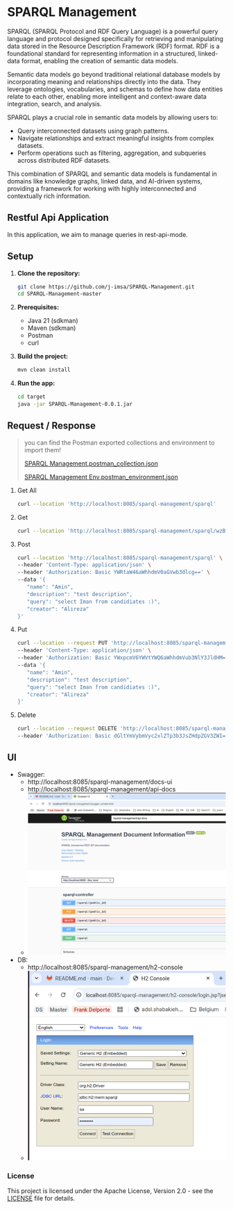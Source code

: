 # SPARQL Management

SPARQL (SPARQL Protocol and RDF Query Language) is a powerful query language and protocol designed specifically for retrieving and manipulating data stored in the Resource Description Framework (RDF) format. RDF is a foundational standard for representing information in a structured, linked-data format, enabling the creation of semantic data models.

Semantic data models go beyond traditional relational database models by incorporating meaning and relationships directly into the data. They leverage ontologies, vocabularies, and schemas to define how data entities relate to each other, enabling more intelligent and context-aware data integration, search, and analysis.

SPARQL plays a crucial role in semantic data models by allowing users to:

- Query interconnected datasets using graph patterns.
- Navigate relationships and extract meaningful insights from complex datasets.
- Perform operations such as filtering, aggregation, and subqueries across distributed RDF datasets.

This combination of SPARQL and semantic data models is fundamental in domains like knowledge graphs, linked data, and AI-driven systems, providing a framework for working with highly interconnected and contextually rich information.

## Restful Api Application

In this application, we aim to manage queries in rest-api-mode.

## Setup

1. **Clone the repository:**

   ```bash
   git clone https://github.com/j-imsa/SPARQL-Management.git
   cd SPARQL-Management-master
   ```


2. **Prerequisites:**
    - Java 21 (sdkman)
    - Maven (sdkman)
    - Postman
    - curl


3. **Build the project:**

   ```bash
   mvn clean install
   ```
   
4. **Run the app:**

   ```bash
   cd target
   java -jar SPARQL-Management-0.0.1.jar 
   ```

## Request / Response

> you can find the Postman exported collections and environment to import them!
> 
> [SPARQL Management.postman_collection.json](SPARQL%20Management.postman_collection.json)
> 
> [SPARQL Management Env.postman_environment.json](SPARQL%20Management%20Env.postman_environment.json)


1. Get All

   ```bash
   curl --location 'http://localhost:8085/sparql-management/sparql'
   ```

2. Get

   ```bash
   curl --location 'http://localhost:8085/sparql-management/sparql/wzBJ1Dq9Qd8lTXhJrgImxl4XoB9rQkCzsZizS6ztdsmyncmJH7pz4DC7PDZ_KFhG' 
   ```

3. Post

   ```bash
   curl --location 'http://localhost:8085/sparql-management/sparql' \
   --header 'Content-Type: application/json' \
   --header 'Authorization: Basic YWRtaW46aWhhdmV0aGVwb3dlcg==' \
   --data '{
      "name": "Amin",
      "description": "test description",
      "query": "select Iman from candidiates :)",
      "creator": "Alireza"
   }'
   ```

4. Put

   ```bash
   curl --location --request PUT 'http://localhost:8085/sparql-management/sparql/YWXuspA5kfpB8i5Wb74dy8G-82hyGfhwqBaXSH9NQ-PotukSGIr2F41hkWaz-eYY' \
   --header 'Content-Type: application/json' \
   --header 'Authorization: Basic YWxpcmV6YWVtYWQ6aWhhdmVub3NlY3JldHM=' \
   --data '{
      "name": "Amin",
      "description": "test description",
      "query": "select Iman from candidiates :)",
      "creator": "Alireza"
   }'
   ```

5. Delete

   ```bash
   curl --location --request DELETE 'http://localhost:8085/sparql-management/sparql/YWXuspA5kfpB8i5Wb74dy8G-82hyGfhwqBaXSH9NQ-PotukSGIr2F41hkWaz-eYY' \
   --header 'Authorization: Basic dGltYmVybmVyc2xlZTp3b3JsZHdpZGV3ZWI=' 
   ```


## UI

- Swagger:
  - http://localhost:8085/sparql-management/docs-ui
  - http://localhost:8085/sparql-management/api-docs
  - ![Screenshot from 2024-12-27 15-41-03.png](Screenshot%20from%202024-12-27%2015-41-03.png)
- DB:
  - http://localhost:8085/sparql-management/h2-console
  - ![Screenshot from 2024-12-27 15-40-22.png](Screenshot%20from%202024-12-27%2015-40-22.png)



### License

This project is licensed under the Apache License, Version 2.0 - see the [LICENSE](https://www.apache.org/licenses/LICENSE-2.0) file for details.